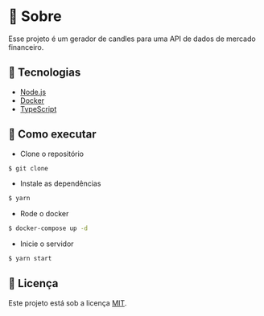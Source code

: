 # 📝 Sobre

Esse projeto é um gerador de candles para uma API de dados de mercado financeiro.

## 🧪 Tecnologias

- [Node.js](https://nodejs.org/en/)
- [Docker](https://www.docker.com/)
- [TypeScript](https://www.typescriptlang.org/)

## 🚀 Como executar

- Clone o repositório

```bash
$ git clone
```

- Instale as dependências

```bash
$ yarn
```

- Rode o docker

```bash
$ docker-compose up -d
```

- Inicie o servidor

```bash
$ yarn start
```

## 📝 Licença

Este projeto está sob a licença [MIT](./LICENSE).

